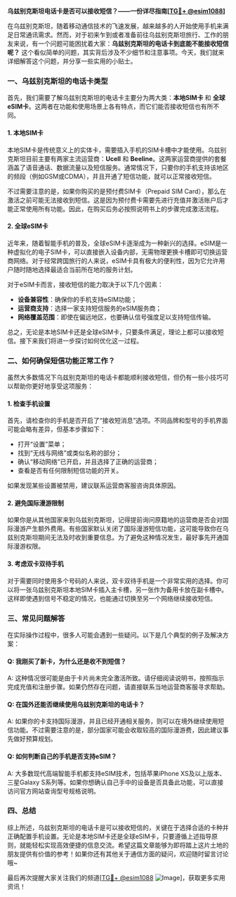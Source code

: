 **乌兹别克斯坦电话卡是否可以接收短信？——一份详尽指南[[TG💪+ @esim1088](https://t.me/s/esim1088)]**

在乌兹别克斯坦，随着移动通信技术的飞速发展，越来越多的人开始使用手机来满足日常通讯需求。然而，对于初来乍到或者准备前往乌兹别克斯坦旅行、工作的朋友来说，有一个问题可能困扰着大家：**乌兹别克斯坦的电话卡到底能不能接收短信呢？** 这个看似简单的问题，其实背后涉及不少细节和注意事项。今天，我们就来详细解答这个问题，并分享一些实用的小贴士。

### 一、乌兹别克斯坦的电话卡类型

首先，我们需要了解乌兹别克斯坦的电话卡主要分为两大类：**本地SIM卡** 和 **全球eSIM卡**。这两者在功能和使用场景上各有特点，而它们能否接收短信也有所不同。

#### 1. 本地SIM卡
本地SIM卡是传统意义上的实体卡，需要插入手机的SIM卡槽中才能使用。乌兹别克斯坦目前主要有两家主流运营商：**Ucell** 和 **Beeline**。这两家运营商提供的套餐涵盖了语音通话、数据流量以及短信服务。通常情况下，只要你的手机支持该地区的频段（例如GSM或CDMA），并且开通了短信功能，就可以正常接收短信。

不过需要注意的是，如果你购买的是预付费SIM卡（Prepaid SIM Card），那么在激活之前可能无法接收到短信。这是因为预付费卡需要先进行充值并激活账户后才能正常使用所有功能。因此，在购买后务必按照说明书上的步骤完成激活流程。

#### 2. 全球eSIM卡
近年来，随着智能手机的普及，全球eSIM卡逐渐成为一种新兴的选择。eSIM是一种虚拟化的电子SIM卡，可以直接嵌入设备内部，无需物理更换卡槽即可切换运营商网络。对于经常跨国旅行的人来说，eSIM卡具有极大的便利性，因为它允许用户随时随地选择最适合当前所在地的服务计划。

对于eSIM卡而言，接收短信的能力取决于以下几个因素：
- **设备兼容性**：确保你的手机支持eSIM功能；
- **运营商支持**：选择一家支持短信服务的eSIM服务商；
- **网络覆盖范围**：即使在偏远地区，也要确认信号强度足以支持短信传输。

总之，无论是本地SIM卡还是全球eSIM卡，只要条件满足，理论上都可以接收短信。接下来我们将进一步探讨如何优化这一过程。

### 二、如何确保短信功能正常工作？

虽然大多数情况下乌兹别克斯坦的电话卡都能顺利接收短信，但仍有一些小技巧可以帮助你更好地享受这项服务：

#### 1. 检查手机设置
首先，请检查你的手机是否开启了“接收短消息”选项。不同品牌和型号的手机界面可能会略有差异，但基本步骤如下：
- 打开“设置”菜单；
- 找到“无线与网络”或类似名称的部分；
- 确认“移动网络”已开启，并且选择了正确的运营商；
- 查看是否有任何限制短信功能的开关。

如果发现某些设置被禁用，建议联系运营商客服咨询具体原因。

#### 2. 避免国际漫游限制
如果你是从其他国家来到乌兹别克斯坦，记得提前询问原籍地的运营商是否会对国际漫游产生额外费用。有些国家默认关闭了国际漫游短信功能，这可能导致你在乌兹别克斯坦期间无法及时收到重要信息。为了避免这种情况发生，最好事先开通国际漫游权限。

#### 3. 考虑双卡双待手机
对于需要同时使用多个号码的人来说，双卡双待手机是一个非常实用的选择。你可以将一张乌兹别克斯坦本地SIM卡插入主卡槽，另一张作为备用卡放在副卡槽中。这样即使遇到信号不稳定的情况，也能通过切换至另一个网络继续接收短信。

### 三、常见问题解答

在实际操作过程中，很多人可能会遇到一些疑问。以下是几个典型的例子及解决方案：

#### Q: 我刚买了新卡，为什么还是收不到短信？
A: 这种情况很可能是由于卡片尚未完全激活所致。请仔细阅读说明书，按照指示完成充值和注册步骤。如果仍然存在问题，请直接联系当地运营商客服寻求帮助。

#### Q: 在国外还能否继续使用乌兹别克斯坦的电话卡？
A: 如果你的卡支持国际漫游，并且已经开通相关服务，则可以在境外继续使用短信功能。不过需要注意的是，部分国家可能会收取较高的国际漫游费，因此建议事先做好预算规划。

#### Q: 如何判断自己的手机是否支持eSIM？
A: 大多数现代高端智能手机都支持eSIM技术，包括苹果iPhone XS及以上版本、三星Galaxy S系列等。如果你想确认自己手中的设备是否具备此功能，可以直接访问官方网站查询型号规格说明。

### 四、总结

综上所述，乌兹别克斯坦的电话卡是可以接收短信的，关键在于选择合适的卡种并正确配置手机设置。无论是本地SIM卡还是全球eSIM卡，只要遵循上述指导原则，就能轻松实现高效便捷的信息交流。希望这篇文章能够为即将踏上这片土地的朋友提供有价值的参考！如果你还有其他关于通信方面的疑问，欢迎随时留言讨论哦~

最后再次提醒大家关注我们的频道[[TG💪+ @esim1088](https://t.me/s/esim1088) ![Image](https://i.postimg.cc/4NQfJmqS/Snipaste-2025-05-13-00-14-12.png)]，获取更多实用资讯！